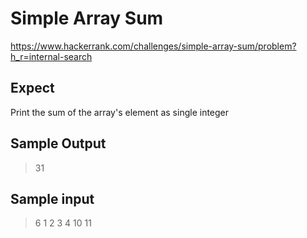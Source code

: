 # Simple Array Sum
https://www.hackerrank.com/challenges/simple-array-sum/problem?h_r=internal-search

## Expect
Print the sum of the array's element as single integer

## Sample Output
> 31

## Sample input
> 6
1 2 3 4 10 11